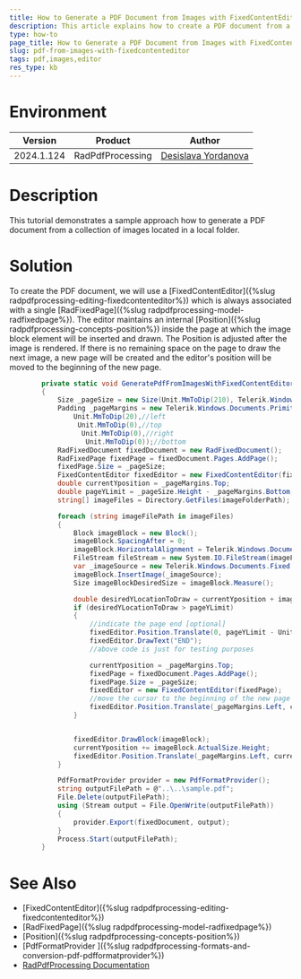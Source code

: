 ```yaml
---
title: How to Generate a PDF Document from Images with FixedContentEditor
description: This article explains how to create a PDF document from a collection of images using the RadPdfProcessing library.
type: how-to
page_title: How to Generate a PDF Document from Images with FixedContentEditor
slug: pdf-from-images-with-fixedcontenteditor
tags: pdf,images,editor
res_type: kb
---
```

# Environment
| Version | Product | Author | 
| --- | --- | ---- | 
| 2024.1.124 | RadPdfProcessing|[Desislava Yordanova](https://www.telerik.com/blogs/author/desislava-yordanova)| 

# Description
This tutorial demonstrates a sample approach how to generate a PDF document from a collection of images located in a local folder.

# Solution
To create the PDF document, we will use a [FixedContentEditor]({%slug radpdfprocessing-editing-fixedcontenteditor%}) which is always associated with a single [RadFixedPage]({%slug radpdfprocessing-model-radfixedpage%}). The editor maintains an internal [Position]({%slug radpdfprocessing-concepts-position%}) inside the page at which the image block element will be inserted and drawn. The Position is adjusted after the image is rendered. If there is no remaining space on the page to draw the next image, a new page will be created and the editor's position will be moved to the beginning of the new page. 
 
```csharp
        private static void GeneratePdfFromImagesWithFixedContentEditor(string imageFolderPath)
        {
            Size _pageSize = new Size(Unit.MmToDip(210), Telerik.Windows.Documents.Media.Unit.MmToDip(297));
            Padding _pageMargins = new Telerik.Windows.Documents.Primitives.Padding(
                Unit.MmToDip(20),//left
                 Unit.MmToDip(0),//top
                  Unit.MmToDip(0),//right
                   Unit.MmToDip(0));//bottom
            RadFixedDocument fixedDocument = new RadFixedDocument();
            RadFixedPage fixedPage = fixedDocument.Pages.AddPage();
            fixedPage.Size = _pageSize;
            FixedContentEditor fixedEditor = new FixedContentEditor(fixedPage);
            double currentYposition = _pageMargins.Top;
            double pageYLimit = _pageSize.Height - _pageMargins.Bottom;
            string[] imageFiles = Directory.GetFiles(imageFolderPath);

            foreach (string imageFilePath in imageFiles)
            {
                Block imageBlock = new Block();
                imageBlock.SpacingAfter = 0;
                imageBlock.HorizontalAlignment = Telerik.Windows.Documents.Fixed.Model.Editing.Flow.HorizontalAlignment.Center;
                FileStream fileStream = new System.IO.FileStream(imageFilePath, FileMode.Open);
                var _imageSource = new Telerik.Windows.Documents.Fixed.Model.Resources.ImageSource(fileStream);
                imageBlock.InsertImage(_imageSource);
                Size imageBlockDesiredSize = imageBlock.Measure();

                double desiredYLocationToDraw = currentYposition + imageBlockDesiredSize.Height;
                if (desiredYLocationToDraw > pageYLimit)
                {
                    //indicate the page end [optional]
                    fixedEditor.Position.Translate(0, pageYLimit - Unit.MmToDip(5));
                    fixedEditor.DrawText("END");
                    //above code is just for testing purposes

                    currentYposition = _pageMargins.Top;
                    fixedPage = fixedDocument.Pages.AddPage();
                    fixedPage.Size = _pageSize;
                    fixedEditor = new FixedContentEditor(fixedPage);
                    //move the cursor to the beginning of the new page
                    fixedEditor.Position.Translate(_pageMargins.Left, currentYposition);
                }


                fixedEditor.DrawBlock(imageBlock);
                currentYposition += imageBlock.ActualSize.Height;
                fixedEditor.Position.Translate(_pageMargins.Left, currentYposition);
            }

            PdfFormatProvider provider = new PdfFormatProvider();
            string outputFilePath = @"..\..\sample.pdf";
            File.Delete(outputFilePath);
            using (Stream output = File.OpenWrite(outputFilePath))
            {
                provider.Export(fixedDocument, output);
            }
            Process.Start(outputFilePath);
        }
```

# See Also
- [FixedContentEditor]({%slug radpdfprocessing-editing-fixedcontenteditor%})
- [RadFixedPage]({%slug radpdfprocessing-model-radfixedpage%})
- [Position]({%slug radpdfprocessing-concepts-position%})
- [PdfFormatProvider ]({%slug radpdfprocessing-formats-and-conversion-pdf-pdfformatprovider%})
- [RadPdfProcessing Documentation](https://docs.telerik.com/devtools/document-processing/libraries/radpdfprocessing/overview)
